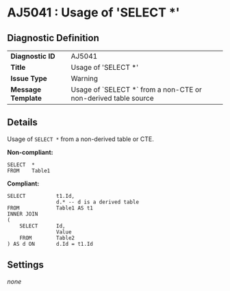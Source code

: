 # AJ5041 : Usage of 'SELECT *' 

## Diagnostic Definition

<table>
  <tr>
    <td class="header"><b>Diagnostic ID</b></td>
    <td>AJ5041</td>
  </tr>
  <tr>
    <td class="header"><b>Title</b></td>
    <td>Usage of 'SELECT *' </td>
  </tr>
  <tr>
    <td class="header"><b>Issue Type</b></td>
    <td>Warning</td>
  </tr>
  <tr>
    <td class="header"><b>Message Template</b></td>
    <td>Usage of `SELECT *` from a non-CTE or non-derived table source</td>
  </tr>
  
</table>

## Details

Usage of `SELECT *` from a non-derived table or CTE.

**Non-compliant:**

```tsql
SELECT  *
FROM    Table1
```

**Compliant:**

```tsql
SELECT          t1.Id,
                d.* -- d is a derived table
FROM            Table1 AS t1
INNER JOIN
(
    SELECT      Id,
                Value
    FROM        Table2
) AS d ON       d.Id = t1.Id
```


## Settings

*none*

